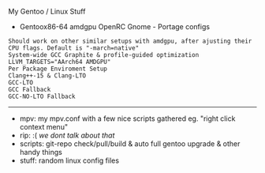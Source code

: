 My Gentoo / Linux Stuff

  - Gentoox86-64 amdgpu OpenRC Gnome - Portage configs
 
 ```
 Should work on other similar setups with amdgpu, after ajusting their CPU flags. Default is "-march=native"  
 System-wide GCC Graphite & profile-guided optimization  
 LLVM_TARGETS="AArch64 AMDGPU"  
 Per Package Enviroment Setup  
 Clang++-15 & Clang-LTO  
 GCC-LTO  
 GCC Fallback  
 GCC-NO-LTO Fallback  
```

------------------------------
 
 - mpv: my mpv.conf with a few nice scripts gathered eg. "right click context menu"
 - rip: :( *we dont talk about that*
 - scripts: git-repo check/pull/build & auto full gentoo upgrade & other handy things 
 - stuff: random linux config files
